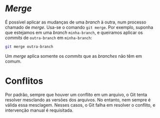 # _Merge_

É possível aplicar as mudanças de uma _branch_  à outra, num processo chamado de
_merge_.  Usa-se o comando `git merge`. Por exemplo, suponha que estejamos em
uma _branch_ `minha-branch`, e queiramos aplicar os _commits_ de `outra-branch`
em `minha-branch`:
```sh
git merge outra-branch
```

Um _merge_ aplica somente os _commits_ que as _branches_ não têm em comum.

# Conflitos

Por padrão, sempre que houver um conflito em um arquivo, o Git tenta resolver
mesclando as versões dos arquivos. No entanto, nem sempre é válida essa
mesclagem. Nesses casos, o Git falha em resolver o conflito, e intervenção
manual é requisitada.
